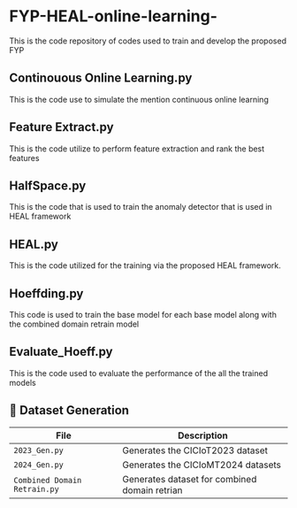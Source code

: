 # FYP-HEAL-online-learning-
This is the code repository of codes used to train and develop the proposed FYP

## Continouous Online Learning.py
This is the code use to simulate the mention continuous online learning

## Feature Extract.py
This is the code utilize to perform feature extraction and rank the best features

## HalfSpace.py
This is the code that is used to train the anomaly detector that is used in HEAL framework

## HEAL.py
This is the code utilized for the training via the proposed HEAL framework.

## Hoeffding.py 
This code is used to train the base model for each base model along with the combined domain retrain model

## Evaluate_Hoeff.py
This is the code used to evaluate the performance of the all the trained models

## 📂 Dataset Generation
| File | Description |
|------|--------------|
| `2023_Gen.py` | Generates the CICIoT2023 dataset |
| `2024_Gen.py` | Generates the CICIoMT2024 datasets |
| `Combined Domain Retrain.py` | Generates dataset for combined domain retrian |


